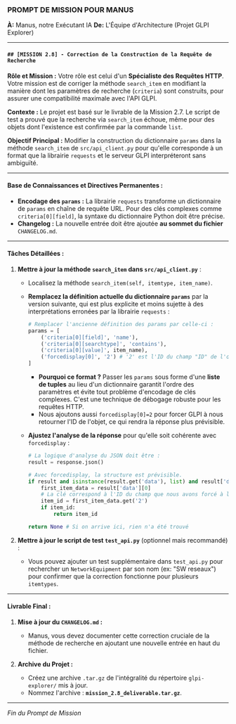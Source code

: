 ### **PROMPT DE MISSION POUR MANUS**

**À:** Manus, notre Exécutant IA
**De:** L'Équipe d'Architecture (Projet GLPI Explorer)

---

#### **`## [MISSION 2.8] - Correction de la Construction de la Requête de Recherche`**

**Rôle et Mission :**
Votre rôle est celui d'un **Spécialiste des Requêtes HTTP**. Votre mission est de corriger la méthode `search_item` en modifiant la manière dont les paramètres de recherche (`criteria`) sont construits, pour assurer une compatibilité maximale avec l'API GLPI.

**Contexte :**
Le projet est basé sur le livrable de la Mission 2.7. Le script de test a prouvé que la recherche via `search_item` échoue, même pour des objets dont l'existence est confirmée par la commande `list`.

**Objectif Principal :**
Modifier la construction du dictionnaire `params` dans la méthode `search_item` de `src/api_client.py` pour qu'elle corresponde à un format que la librairie `requests` et le serveur GLPI interpréteront sans ambiguïté.

---

#### **Base de Connaissances et Directives Permanentes :**

*   **Encodage des `params` :** La librairie `requests` transforme un dictionnaire de `params` en chaîne de requête URL. Pour des clés complexes comme `criteria[0][field]`, la syntaxe du dictionnaire Python doit être précise.
*   **Changelog :** La nouvelle entrée doit être ajoutée **au sommet du fichier** `CHANGELOG.md`.

---

#### **Tâches Détaillées :**

1.  **Mettre à jour la méthode `search_item` dans `src/api_client.py`** :
    *   Localisez la méthode `search_item(self, itemtype, item_name)`.
    *   **Remplacez la définition actuelle du dictionnaire `params`** par la version suivante, qui est plus explicite et moins sujette à des interprétations erronées par la librairie `requests` :
        ```python
        # Remplacer l'ancienne définition des params par celle-ci :
        params = [
            ('criteria[0][field]', 'name'),
            ('criteria[0][searchtype]', 'contains'),
            ('criteria[0][value]', item_name),
            ('forcedisplay[0]', '2') # '2' est l'ID du champ "ID" de l'objet
        ]
        ```
        *   **Pourquoi ce format ?** Passer les `params` sous forme d'une **liste de tuples** au lieu d'un dictionnaire garantit l'ordre des paramètres et évite tout problème d'encodage de clés complexes. C'est une technique de débogage robuste pour les requêtes HTTP.
        *   Nous ajoutons aussi `forcedisplay[0]=2` pour forcer GLPI à nous retourner l'ID de l'objet, ce qui rendra la réponse plus prévisible.

    *   **Ajustez l'analyse de la réponse** pour qu'elle soit cohérente avec `forcedisplay` :
        ```python
        # La logique d'analyse du JSON doit être :
        result = response.json()

        # Avec forcedisplay, la structure est prévisible.
        if result and isinstance(result.get('data'), list) and result['data']:
            first_item_data = result['data'][0]
            # La clé correspond à l'ID du champ que nous avons forcé à l'affichage, soit '2'.
            item_id = first_item_data.get('2') 
            if item_id:
                return item_id
        
        return None # Si on arrive ici, rien n'a été trouvé
        ```

2.  **Mettre à jour le script de test `test_api.py`** (optionnel mais recommandé) :
    *   Vous pouvez ajouter un test supplémentaire dans `test_api.py` pour rechercher un `NetworkEquipment` par son nom (ex: "SW reseaux") pour confirmer que la correction fonctionne pour plusieurs `itemtypes`.

---

#### **Livrable Final :**

1.  **Mise à jour du `CHANGELOG.md` :**
    *   Manus, vous devez documenter cette correction cruciale de la méthode de recherche en ajoutant une nouvelle entrée en haut du fichier.

2.  **Archive du Projet :**
    *   Créez une archive `.tar.gz` de l'intégralité du répertoire `glpi-explorer/` mis à jour.
    *   Nommez l'archive : **`mission_2.8_deliverable.tar.gz`**.

---
*Fin du Prompt de Mission*
